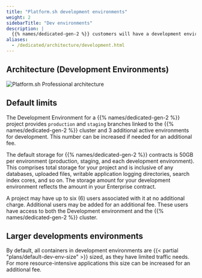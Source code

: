 ```yaml
---
title: "Platform.sh development environments"
weight: 2
sidebarTitle: "Dev environments"
description: |
  {{% names/dedicated-gen-2 %}} customers will have a development environment for their project that consists of a Platform.sh Grid project, typically provisioned by the Platform.sh team to reflect the amount of storage in your contract. This environment will provide you with all the DevOps, Continuous Integration, Continuous Deployment, and other workflow tooling of the professional product, but will segregate the performance impacts from your production hardware.
aliases:
  - /dedicated/architecture/development.html
---
```


## Architecture (Development Environments)

![Platform.sh Professional architecture](/images/dedicated/PS-Arch-NoHA.svg "0.6")

## Default limits

The Development Environment for a {{% names/dedicated-gen-2 %}} project provides `production` and `staging` branches linked to the {{% names/dedicated-gen-2 %}} cluster
and 3 additional active environments for development.
This number can be increased if needed for an additional fee.

The default storage for {{% names/dedicated-gen-2 %}} contracts is 50GB per environment (production, staging, and each development environment).
This comprises total storage for your project and is inclusive of any databases, uploaded files,
writable application logging directories, search index cores, and so on.
The storage amount for your development environment reflects the amount in your Enterprise contract.

A project may have up to six (6) users associated with it at no additional charge.
Additional users may be added for an additional fee.
These users have access to both the Development environment and the {{% names/dedicated-gen-2 %}} cluster.

## Larger developments environments

By default, all containers in development environments are {{< partial "plans/default-dev-env-size" >}} sized, as they have limited traffic needs.
For more resource-intensive applications this size can be increased for an additional fee.
